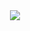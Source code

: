 <div align="center">
  <img src="https://user-images.githubusercontent.com/18503600/144136022-dfd11e85-2108-4097-8d02-6dbeac82c347.gif" />
</ div>
